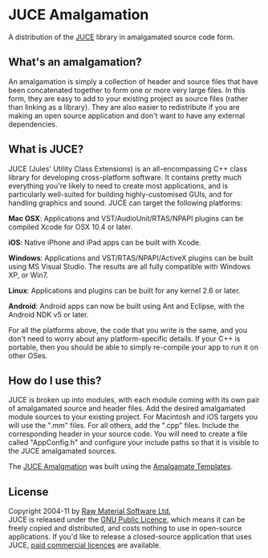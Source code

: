# JUCE Amalgamation

A distribution of the [JUCE][1] library in amalgamated source code form.

## What's an amalgamation?

An amalgamation is simply a collection of header and source files that have been
concatenated together to form one or more very large files. In this form, they
are easy to add to your existing project as source files (rather than linking
as a library). They are also easier to redistribute if you are making an open
source application and don't want to have any external dependencies.

## What is JUCE?

JUCE (Jules' Utility Class Extensions) is an all-encompassing C++ class library
for developing cross-platform software. It contains pretty much everything
you're likely to need to create most applications, and is particularly
well-suited for building highly-customised GUIs, and for handling graphics
and sound. JUCE can target the following platforms:

**Mac OSX**: Applications and VST/AudioUnit/RTAS/NPAPI plugins can be compiled
             Xcode for OSX 10.4 or later.

**iOS**: Native iPhone and iPad apps can be built with Xcode.

**Windows**: Applications and VST/RTAS/NPAPI/ActiveX plugins can be built using
             MS Visual Studio. The results are all fully compatible with
             Windows XP, or Win7.

**Linux**: Applications and plugins can be built for any kernel 2.6 or later.

**Android**: Android apps can now be built using Ant and Eclipse, with the
             Android NDK v5 or later.

For all the platforms above, the code that you write is the same, and you don't
need to worry about any platform-specific details. If your C++ is portable, then
you should be able to simply re-compile your app to run it on other OSes.

## How do I use this?

JUCE is broken up into modules, with each module coming with its own pair of
amalgamated source and header files. Add the desired amalgamated module sources
to your existing project. For Macintosh and iOS targets you will use the ".mm"
files. For all others, add the ".cpp" files. Include the corresponding header
in your source code. You will need to create a file called "AppConfig.h" and
configure your include paths so that it is visible to the JUCE amalgamated
sources.

The [JUCE Amalgmation][7] was built using the [Amalgamate Templates][3].

## License

Copyright 2004-11 by [Raw Material Software Ltd.][5] <br>
JUCE is released under the [GNU Public Licence][6], which means it can be freely
copied and distributed, and costs nothing to use in open-source applications. If
you'd like to release a closed-source application that uses JUCE, [paid
commercial licences][2] are available.

[1]: http://rawmaterialsoftware.com/juce.php "The JUCE Library"
[2]: http://rawmaterialsoftware.com/jucelicense.php "JUCE Commercial Licensing"
[3]: https://github.com/vinniefalco/Amalgams/ "Amalgamate Templates"
[4]: https://github.com/vinniefalco/Amalgamate/ "Amalgamate Tool"
[5]: http://rawmaterialsoftware.com "Raw Material Software, Ltd."
[6]: http://www.gnu.org/licenses/gpl-2.0.html "GNU GPL Version 2"
[7]: https://github.com/vinniefalco/JUCEAmalgam "JUCE Amalgamation"
